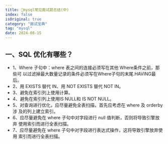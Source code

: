 ```yaml
---
title: 🍾mysql常见面试题总结(中)
index: false
isOriginal: true
category: "面试宝典"
tag: "mysql"
date: 2024-08-15
---
```


## 一、SQL 优化有哪些？

- 1、Where 子句中：where 表之间的连接必须写在其他 Where条件之前，那些可
以过滤掉最大数量记录的条件必须写在Where子句的末尾.HAVING最后。
- 2、用 EXISTS 替代 IN、用 NOT EXISTS 替代 NOT IN。
- 3、避免在索引列上使用计算。
- 4、避免在索引列上使用IS NULL和 IS NOT NULL。
- 5、对查询进行优化，应尽量避免全表扫描，首先应考虑在 where 及 orderby 涉
及的列上建立索引。
- 6、应尽量避免在 where 子句中对字段进行 null 值判断，否则将导致引擎放弃
使用索引而进行全表扫描。
- 7、应尽量避免在 where 子句中对字段进行表达式操作，这将导致引擎放弃使用
索引而进行全表扫描。